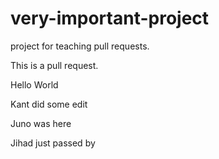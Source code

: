 # very-important-project

project for teaching pull requests.

This is a pull request.

Hello World

Kant did some edit

Juno was here

Jihad just passed by 